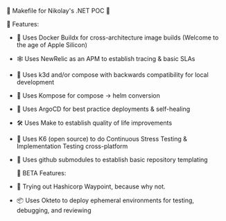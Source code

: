 📜 Makefile for Nikolay's .NET POC 🚀

🚀 Features:

- 🐳 Uses Docker Buildx for cross-architecture image builds (Welcome to the age of Apple Silicon)
- 🕸️ Uses NewRelic as an APM to establish tracing & basic SLAs
- 🐳 Uses k3d and/or compose with backwards compatibility for local development
- 🚀 Uses Kompose for compose -> helm conversion
- 🚀 Uses ArgoCD for best practice deployments & self-healing
- 🛠️ Uses Make to establish quality of life improvements
- 🐛 Uses K6 (open source) to do Continuous Stress Testing & Implementation Testing cross-platform
- 🔗 Uses github submodules to establish basic repository templating

  🧪 BETA Features:

- 🔭 Trying out Hashicorp Waypoint, because why not.
- 📦 Uses Okteto to deploy ephemeral environments for testing, debugging, and reviewing
